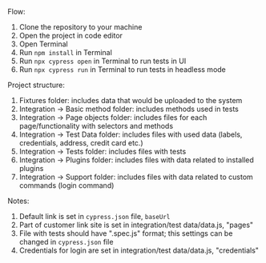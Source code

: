 Flow:
1. Clone the repository to your machine
2. Open the project in code editor
3. Open Terminal
4. Run `npm install` in Terminal
5. Run `npx cypress open` in Terminal to run tests in UI
6. Run `npx cypress run` in Terminal to run tests in headless mode

Project structure:
1. Fixtures folder: includes data that would be uploaded to the system
2. Integration -> Basic method folder: includes methods used in tests 
3. Integration -> Page objects folder: includes files for each page/functionality with selectors and methods
4. Integration -> Test Data folder: includes files with used data (labels, credentials, address, credit card etc.)
5. Integration -> Tests folder: includes files with tests
6. Integration -> Plugins folder: includes files with data related to installed plugins
7. Integration -> Support folder: includes files with data related to custom commands (login command)

Notes:
1. Default link is set in `cypress.json` file, `baseUrl`
2. Part of customer link site is set in integration/test data/data.js, "pages"
2. File with tests should have ".spec.js" format; this settings can be changed in `cypress.json` file
3. Credentials for login are set in integration/test data/data.js, "credentials"
